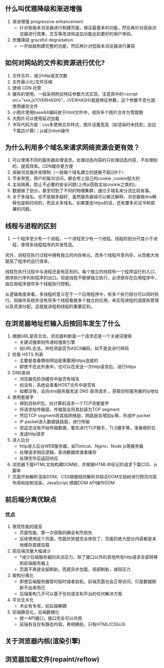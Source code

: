 ## 什么叫优雅降级和渐进增强 

1. 渐进增强 progressive enhancement
   - 针对低版本浏览器进行构建页面，保证最基本的功能，然后再针对高级浏览器进行效果、交互等改进和追加功能达到更好的用户体验。
2. 优雅降级 graceful degradation
   - 一开始就构建完整的功能，然后再针对低版本浏览器进行兼容 

## 如何对网站的文件和资源进行优化?

1. 文件合并，减少http请求次数
2. 文件最小化/文件压缩
3. 使用 CDN 托管
4. 缓存的使用，一般采用附加特征参数方式实现，注意其中的<script src=”xxx.js?{VERHASH}”，{VERHASH}就是特征参数，这个参数不变化就使用缓存文件
5. 小图片使用base64编码放于html文件中，或将多个图片合并为雪碧图
6. 大图片可以使用延迟加载
7. 书写代码方面：css多使用合并样式，图片设置宽高（如渲染时未找到，会边下载边计算）；js减少dom操作

## 为什么利用多个域名来请求网络资源会更有效？

1. 可以使用不同的服务器处理请求。处理动态内容的只处理动态内容，不处理别的，提高效率。CDN缓存更方便
2. 突破浏览器并发限制（一般每个域名建立的链接不超过6个）
3. 节省带宽，用户的每次访问，都会带上自己的cookie ,cookie挺大的
4. 主站隔离，防止不必要的安全问题(上传js窃取主站cookie之类的)。
5. 数据做了划分，甚至切到了不同的物理集群，通过子域名来分流比较省事。
6. 关于多域名，也不是越多越好，虽然服务器端可以做泛解释，浏览器做dns解释也是耗时间的，而且太多域名，如果要走https的话，还有要多买证书和部署的问题。

## 线程与进程的区别

1. 一个程序至少有一个进程，一个进程至少有一个线程。线程的划分尺度小于进程，使得多线程程序的并发性高。

另外，进程在执行过程中拥有独立的内存单元，而多个线程共享内存，从而极大地提高了程序的运行效率。

线程在执行过程中与进程还是有区别的。每个独立的线程有一个程序运行的入口、顺序执行序列和程序的出口。但是线程不能够独立执行，必须依存在应用程序中，由应用程序提供多个线程执行控制。

从逻辑角度来看，多线程的意义在于一个应用程序中，有多个执行部分可以同时执行。但操作系统并没有将多个线程看做多个独立的应用，来实现进程的调度和管理以及资源分配。这就是进程和线程的重要区别。

## 在浏览器地址栏输入后按回车发生了什么

1. 根据URL是否合法，浏览器判断是一个请求还是一个关键词搜索
   - 关键词搜索则传递给搜索引擎
   - 如URL合法，并检测是否为ASCII编码，如不是会进行转码
2. 检查 HSTS 列表
   - 主要是查看哪些网站是需要用https连接的
   - 即使不在此列表中，也可以在发送一次http请求后，进行https
3. DNS查询
   - 浏览器先检测缓存中是否有域名
   - 如没有，系统会查看HOST文件中是否有
   - 如都没有，会向dns服务器发送 DNS 查询请求 ，获取目标服务器的ip地址
4. 使用套接字
   - 得到目标IP后，向计算机请求一个TCP流套接字
   - 将请求给传输层，传输层会将其封装为TCP segment
   - 然后TCP segment将其给网络层，网路层会增加ip等，形成IP packet
   - IP packet进入数据链路层，进行传输
   - 但这还没有开始传输数据，要先进行TCP握手，TLS握手等，准备做好后
   - 发送http请求
5. 进入后台
   - http进入后台WEB服务器，如Tomcat、Nginx、Node js等服务器
   - 处理请求相应逻辑，查询数据库或者缓存
   - 处理完毕后返回响应
6. 浏览器下载HTML文档构建DOM树，并根据HTML中标记的请求下载CSS、js脚本
7. 页面开始解析渲染DOM、CSS根据规则解析并结合DOM文档树进行网页内容布局和绘制渲染，JavaScript 根据DOM API操作DOM

## 前后端分离优缺点

### 优点

1. 表现性能的提高
	- 页面性能，第一次获取的确会有所损失
	- 后续使用这个页面，性能优势就完全体现了，页面的绝大部分内容都是本地缓存直接加载
2. 前后端流量大幅减少
	- *减少后端服务器的兵法压力，除了接口以外的其他所有http请求全部转移到前端服务器上
	- 页面不再是全部刷新，而是异步加载，局部刷新，减轻压力
3. 架构分离化
	- 即使后端服务器暂时超时或者宕机，前端页面也会正常访问，只是数据刷新不出来而已
	- 后端架构几乎可以基于任何语言和平台的任何解决方案
4. 平台无关化
	- 术业有专攻，前后端解耦
5. 前端静态化，后端数据化
	- 统一API接口，接口完全可以共用
	- 前端有且仅有静态内容，再明确些，只有HTML/CSS/JS



## 关于浏览器内核(渲染引擎)

## 浏览器加载文件(repaint/reflow)